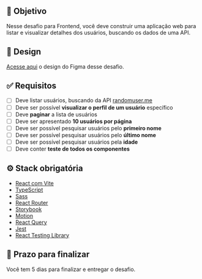 ## 🎯 Objetivo
Nesse desafio para Frontend, você deve construir uma aplicação web para listar e visualizar detalhes dos usuários, buscando os dados de uma API.


## 🎨 Design 
[Acesse aqui](https://www.figma.com/design/d7tffwO8l1hXxjH8fxdaZH/Desafio-Frontend---Find-People?node-id=0-1&p=f&t=8y4o21BIsLtoqOLg-0) o design do Figma desse desafio.

## ✅ Requisitos
- [ ] Deve listar usuários, buscando da API [randomuser.me](randomuser.me )
- [ ] Deve ser possível **visualizar o perfil de um usuário** específico
- [ ] Deve **paginar** a lista de usuários
- [ ] Deve ser apresentado **10 usuários por página**
- [ ] Deve ser possível pesquisar usuários pelo **primeiro nome**
- [ ] Deve ser possível pesquisar usuários pelo **último nome**
- [ ] Deve ser possível pesquisar usuários pela **idade**
- [ ] Deve conter **teste de todos os componentes**

## ⚙️ Stack obrigatória
- [React com Vite](https://vite.dev/guide/)
- [TypeScript](https://www.typescriptlang.org/)
- [Sass](https://sass-lang.com/)
- [React Router](https://reactrouter.com/)
- [Storybook](https://storybook.js.org/)
- [Motion](https://motion.dev/)
- [React Query](https://tanstack.com/query/latest)
- [Jest](https://jestjs.io/)
- [React Testing Library](https://testing-library.com/)

## 📅 Prazo para finalizar
Você tem 5 dias para finalizar e entregar o desafio.
